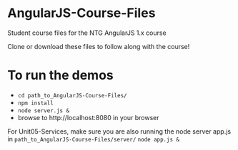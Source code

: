 # AngularJS-Course-Files
Student course files for the NTG AngularJS 1.x course

Clone or download these files to follow along with the course!

# To run the demos

- ```cd path_to_AngularJS-Course-Files/```
- ```npm install```
- ```node server.js &```
- browse to http://localhost:8080 in your browser

For Unit05-Services, make sure you are also running the node server app.js in ```path_to_AngularJS-Course-Files/server/```
```node app.js &```
